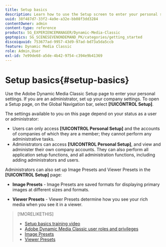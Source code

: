 ```yaml
---
title: Setup basics 
description: Learn how to use the Setup screen to enter your personal settings in Adobe Dynamic Media Classic. If you are an administrator, set up your company settings.
uuid: 38f487d7-33f2-4a9e-a32e-bb08f3dd3284
contentOwner: admin
content-type: reference
products: SG_EXPERIENCEMANAGER/Dynamic-Media-Classic
geptopics: SG_SCENESEVENONDEMAND_PK/categories/getting_started
discoiquuid: 753677ad-9957-43d9-97ad-bd73a5da5ccb
feature: Dynamic Media Classic
role: Admin,User
exl-id: 7e99de68-a5de-4b42-9754-c394e9b41369
---
```

# Setup basics{#setup-basics}

Use the Adobe Dynamic Media Classic Setup page to enter your personal settings. If you are an administrator, set up your company settings. To open a Setup page, on the Global Navigation bar, select **[!UICONTROL Setup]**.

The settings available to you on this page depend on your status as a user or administrator:

* Users can only access **[!UICONTROL Personal Setup]** and the accounts of companies of which they are a member; they cannot perform any administrative tasks.
* Administrators can access **[!UICONTROL Personal Setup]**, and view and administer their own company accounts. They can also perform all application setup functions, and all administration functions, including adding administrators and users.

Administrators can also set up Image Presets and Viewer Presets in the **[!UICONTROL Setup]** page:

* **Image Presets** - Image Presets are saved formats for displaying primary images at different sizes and formats.

* **Viewer Presets** - Viewer Presets determine how you see your rich media when you see it in a viewer.

>[!MORELIKETHIS]
>
>* [Setup basics training video](https://s7d5.scene7.com/s7viewers/html5/VideoViewer.html?videoserverurl=https://s7d5.scene7.com/is/content/&emailurl=https://s7d5.scene7.com/s7/emailFriend&serverUrl=https://s7d5.scene7.com/is/image/&config=Scene7SharedAssets/Universal_HTML5_Video&contenturl=https://s7d5.scene7.com/skins/&asset=S7tutorials/573_Setup%20Basics_converted%20renamed_Getting%20Started-AVS)
>* [Adobe Dynamic Media Classic user roles and privileges](administration-setup.md#user_administration)
>* [Image Presets](application-setup.md#image_presets)
>* [Viewer Presets](application-setup.md#viewer_presets)
